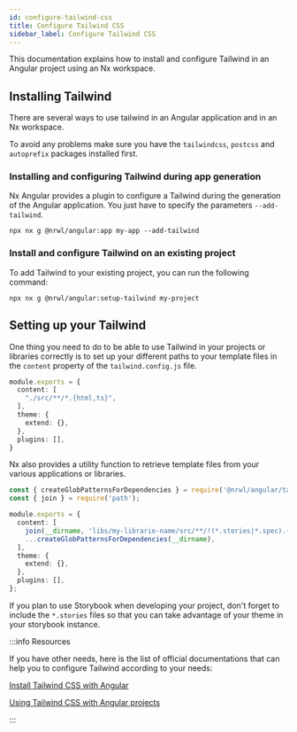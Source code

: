 ```yaml
---
id: configure-tailwind-css
title: Configure Tailwind CSS
sidebar_label: Configure Tailwind CSS
---
```


This documentation explains how to install and configure Tailwind in an Angular project using an Nx workspace.

## Installing Tailwind

There are several ways to use tailwind in an Angular application and in an Nx workspace.

To avoid any problems make sure you have the `tailwindcss`, `postcss` and `autoprefix` packages installed first.

### Installing and configuring Tailwind during app generation

Nx Angular provides a plugin to configure a Tailwind during the generation of the Angular application. You just have to specify the parameters `--add-tailwind`.

```shell
npx nx g @nrwl/angular:app my-app --add-tailwind
```

### Install and configure Tailwind on an existing project

To add Tailwind to your existing project, you can run the following command:

```shell
npx nx g @nrwl/angular:setup-tailwind my-project
```

## Setting up your Tailwind

One thing you need to do to be able to use Tailwind in your projects or libraries correctly is to set up your different paths to your template files in the `content` property of the `tailwind.config.js` file.

```typescript
module.exports = {
  content: [
    "./src/**/*.{html,ts}",
  ],
  theme: {
    extend: {},
  },
  plugins: [],
}
```

Nx also provides a utility function to retrieve template files from your various applications or libraries.

```typescript
const { createGlobPatternsForDependencies } = require('@nrwl/angular/tailwind');
const { join } = require('path');

module.exports = {
  content: [
    join(__dirname, 'libs/my-librarie-name/src/**/!(*.stories|*.spec).{ts,html}'),
    ...createGlobPatternsForDependencies(__dirname),
  ],
  theme: {
    extend: {},
  },
  plugins: [],
};
```

If you plan to use Storybook when developing your project, don't forget to include the `*.stories` files so that you can take advantage of your theme in your storybook instance.

:::info Resources

If you have other needs, here is the list of official documentations that can help you to configure Tailwind according to your needs:

[Install Tailwind CSS with Angular](https://tailwindcss.com/docs/guides/angular)

[Using Tailwind CSS with Angular projects](https://nx.dev/recipes/other/using-tailwind-css-with-angular-projects#using-tailwind-css-with-angular-projects)

:::
